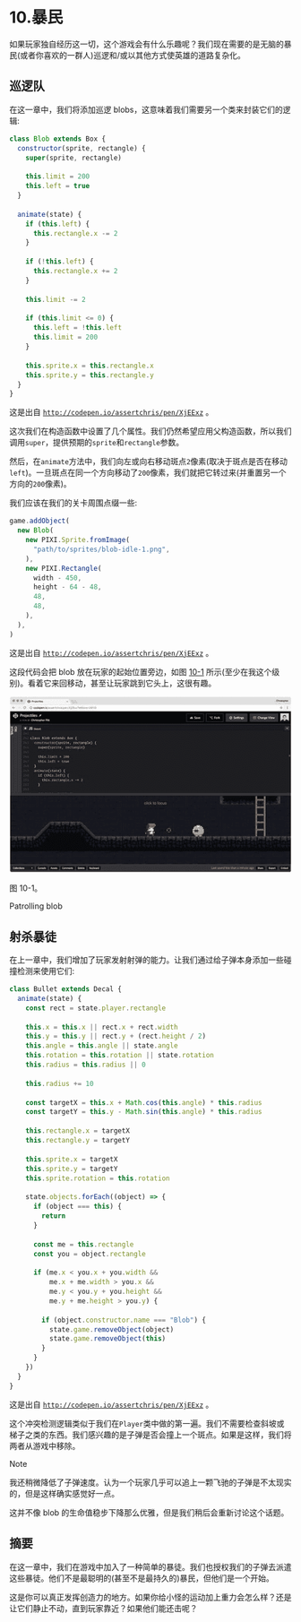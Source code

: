 # 10.暴民

如果玩家独自经历这一切，这个游戏会有什么乐趣呢？我们现在需要的是无脑的暴民(或者你喜欢的一群人)巡逻和/或以其他方式使英雄的道路复杂化。

## 巡逻队

在这一章中，我们将添加巡逻 blobs，这意味着我们需要另一个类来封装它们的逻辑:

```js
class Blob extends Box {
  constructor(sprite, rectangle) {
    super(sprite, rectangle)

    this.limit = 200
    this.left = true
  }

  animate(state) {
    if (this.left) {
      this.rectangle.x -= 2
    }

    if (!this.left) {
      this.rectangle.x += 2
    }

    this.limit -= 2

    if (this.limit <= 0) {
      this.left = !this.left
      this.limit = 200
    }

    this.sprite.x = this.rectangle.x
    this.sprite.y = this.rectangle.y
  }
}

```

这是出自 [`http://codepen.io/assertchris/pen/XjEExz`](http://codepen.io/assertchris/pen/XjEExz) 。

这次我们在构造函数中设置了几个属性。我们仍然希望应用父构造函数，所以我们调用`super`，提供预期的`sprite`和`rectangle`参数。

然后，在`animate`方法中，我们向左或向右移动斑点`2`像素(取决于斑点是否在移动`left`)。一旦斑点在同一个方向移动了`200`像素，我们就把它转过来(并重置另一个方向的`200`像素)。

我们应该在我们的关卡周围点缀一些:

```js
game.addObject(
  new Blob(
    new PIXI.Sprite.fromImage(
      "path/to/sprites/blob-idle-1.png",
    ),
    new PIXI.Rectangle(
      width - 450,
      height - 64 - 48,
      48,
      48,
    ),
  ),
)

```

这是出自 [`http://codepen.io/assertchris/pen/XjEExz`](http://codepen.io/assertchris/pen/XjEExz) 。

这段代码会把 blob 放在玩家的起始位置旁边，如图 [10-1](#Fig1) 所示(至少在我这个级别)。看着它来回移动，甚至让玩家跳到它头上，这很有趣。

![A435434_1_En_10_Fig1_HTML.jpg](img/A435434_1_En_10_Fig1_HTML.jpg)

图 10-1。

Patrolling blob

## 射杀暴徒

在上一章中，我们增加了玩家发射射弹的能力。让我们通过给子弹本身添加一些碰撞检测来使用它们:

```js
class Bullet extends Decal {
  animate(state) {
    const rect = state.player.rectangle

    this.x = this.x || rect.x + rect.width
    this.y = this.y || rect.y + (rect.height / 2)
    this.angle = this.angle || state.angle
    this.rotation = this.rotation || state.rotation
    this.radius = this.radius || 0

    this.radius += 10

    const targetX = this.x + Math.cos(this.angle) * this.radius
    const targetY = this.y - Math.sin(this.angle) * this.radius

    this.rectangle.x = targetX
    this.rectangle.y = targetY

    this.sprite.x = targetX
    this.sprite.y = targetY
    this.sprite.rotation = this.rotation

    state.objects.forEach((object) => {
      if (object === this) {
        return
      }

      const me = this.rectangle
      const you = object.rectangle

      if (me.x < you.x + you.width &&
          me.x + me.width > you.x &&
          me.y < you.y + you.height &&
          me.y + me.height > you.y) {

        if (object.constructor.name === "Blob") {
          state.game.removeObject(object)
          state.game.removeObject(this)
        }
      }
    })
  }
}

```

这是出自 [`http://codepen.io/assertchris/pen/XjEExz`](http://codepen.io/assertchris/pen/XjEExz) 。

这个冲突检测逻辑类似于我们在`Player`类中做的第一遍。我们不需要检查斜坡或梯子之类的东西。我们感兴趣的是子弹是否会撞上一个斑点。如果是这样，我们将两者从游戏中移除。

Note

我还稍微降低了子弹速度。认为一个玩家几乎可以追上一颗飞驰的子弹是不太现实的，但是这样确实感觉好一点。

这并不像 blob 的生命值稳步下降那么优雅，但是我们稍后会重新讨论这个话题。

## 摘要

在这一章中，我们在游戏中加入了一种简单的暴徒。我们也授权我们的子弹去派遣这些暴徒。他们不是最聪明的(甚至不是最持久的)暴民，但他们是一个开始。

这是你可以真正发挥创造力的地方。如果你给小怪的运动加上重力会怎么样？还是让它们静止不动，直到玩家靠近？如果他们能还击呢？